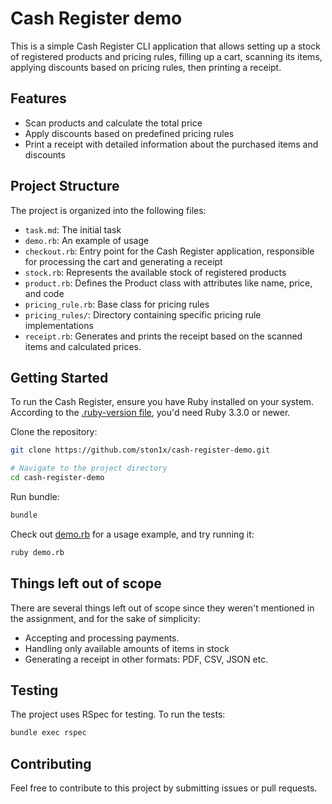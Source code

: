 # Cash Register demo
This is a simple Cash Register CLI application that allows setting up a stock of registered products and pricing rules, filling up a cart, scanning its items, applying discounts based on pricing rules, then printing a receipt.

## Features
- Scan products and calculate the total price
- Apply discounts based on predefined pricing rules
- Print a receipt with detailed information about the purchased items and discounts

## Project Structure
The project is organized into the following files:
- `task.md`: The initial task
- `demo.rb`: An example of usage
- `checkout.rb`: Entry point for the Cash Register application, responsible for processing the cart and generating a receipt
- `stock.rb`: Represents the available stock of registered products
- `product.rb`: Defines the Product class with attributes like name, price, and code
- `pricing_rule.rb`: Base class for pricing rules
- `pricing_rules/`: Directory containing specific pricing rule implementations
- `receipt.rb`: Generates and prints the receipt based on the scanned items and calculated prices.

## Getting Started

To run the Cash Register, ensure you have Ruby installed on your system.
According to the [.ruby-version file](https://github.com/ston1x/cash-register-demo/blob/main/.ruby-version), you'd need Ruby 3.3.0 or newer.

Clone the repository:

```bash
git clone https://github.com/ston1x/cash-register-demo.git

# Navigate to the project directory
cd cash-register-demo
```

Run bundle:

```bash
bundle
```

Check out [demo.rb](https://github.com/ston1x/cash-register-demo/blob/main/demo.rb) for a usage example, and try running it:

```bash
ruby demo.rb
```

## Things left out of scope
There are several things left out of scope since they weren't mentioned in the assignment, and for the sake of simplicity:

- Accepting and processing payments.
- Handling only available amounts of items in stock
- Generating a receipt in other formats: PDF, CSV, JSON etc.

## Testing
The project uses RSpec for testing. To run the tests:

```bash
bundle exec rspec
```

## Contributing
Feel free to contribute to this project by submitting issues or pull requests.
